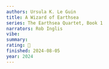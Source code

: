 ```yaml
---
authors: Ursula K. Le Guin
title: A Wizard of Earthsea
series: The Earthsea Quartet, Book 1
narrators: Rob Inglis
vibe:
summary:
rating: 🫳
finished: 2024-08-05
year: 2024
---
```

